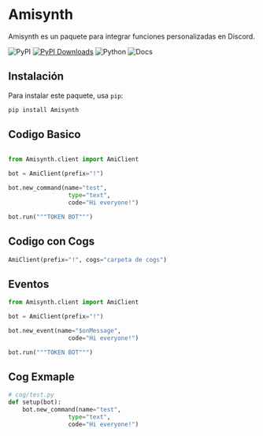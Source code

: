 # Amisynth

Amisynth es un paquete para integrar funciones personalizadas en Discord.

![PyPI](https://img.shields.io/pypi/v/amisynth)
[![PyPI Downloads](https://static.pepy.tech/badge/amisynth)](https://pepy.tech/projects/amisynth)
![Python](https://img.shields.io/badge/python-3.7%20%7C%203.8%20%7C%203.9%20%7C%203.10%20%7C%203.11-blue)
![Docs](https://img.shields.io/badge/docs-passing-brightgreen)


## Instalación

Para instalar este paquete, usa `pip`:

```bash
pip install Amisynth
```

## Codigo Basico

```python

from Amisynth.client import AmiClient

bot = AmiClient(prefix="!")

bot.new_command(name="test",
                 type="text",
                 code="Hi everyone!")

bot.run("""TOKEN BOT""")
```

##  Codigo con Cogs

```python
AmiClient(prefix="!", cogs="carpeta de cogs")
```

##  Eventos


```python
from Amisynth.client import AmiClient

bot = AmiClient(prefix="!")

bot.new_event(name="$onMessage",
                 code="Hi everyone!")

bot.run("""TOKEN BOT""")
```

##  Cog Exmaple

```python
# cog/test.py
def setup(bot):
    bot.new_command(name="test",
                 type="text",
                 code="Hi everyone!")
``` 